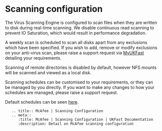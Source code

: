 # Scanning configuration

The Virus Scanning Engine is configured to scan files when they are written to disk during real-time scanning. We disable continuous read scanning to prevent IO Saturation, which would result in performance degradation.

A weekly scan is scheduled to scan all disks apart from any exclusions which have been specified. If you wish to add, remove or modify exclusions on your anti-virus scan, please raise a support request via [MyUKFast](https://portal.ans.co.uk) detailing your requirements.

Scanning of remote directories is disabled by default, however NFS mounts will be scanned and viewed as a local disk.

Scanning schedules can be customised to your requirements, or they can be managed by you directly. If you want to make any changes to how your schedules are managed, please raise a support request.

Default schedules can be seen [here](schedules).

```eval_rst
   .. title:: McAfee | Scanning Configuration
   .. meta::
      :title: McAfee | Scanning Configuration | UKFast Documentation
      :description: Detail on McAfee scanning configuration
```
